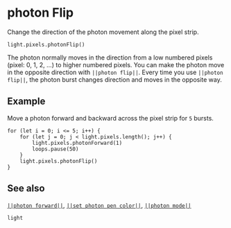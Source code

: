 # photon Flip

Change the direction of the photon movement along the pixel strip.

```sig
light.pixels.photonFlip()
```

The photon normally moves in the direction from a low numbered pixels (pixel: 0, 1, 2, ...)
 to higher numbered pixels. You can make the photon move in the opposite direction with
 ``||photon flip||``. Every time you use ``||photon flip||``, the photon burst changes
 direction and moves in the opposite way.

## Example

Move a photon forward and backward across the pixel strip for `5` bursts.

```blocks
for (let i = 0; i <= 5; i++) {
    for (let j = 0; j < light.pixels.length(); j++) {
        light.pixels.photonForward(1)
        loops.pause(50)
    }
    light.pixels.photonFlip()
}
```

## See also

[``||photon forward||``](/reference/light/neopixelstrip/photon-forward),
[``||set photon pen color||``](/reference/light/neopixelstrip/set-photon-pen-color),
[``||photon mode||``](/reference/light/neopixelstrip/set-photon-mode)

```package
light
```


